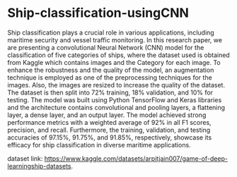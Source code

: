# Ship-classification-usingCNN
Ship classification plays a crucial role in various 
applications, including maritime security and vessel traffic 
monitoring. In this research paper, we are presenting a 
convolutional Neural Network (CNN) model for the 
classification of five categories of ships, where the dataset used 
is obtained from Kaggle which contains images and the 
Category for each image. To enhance the robustness and the 
quality of the model, an augmentation technique is employed as 
one of the preprocessing techniques for the images. Also, the 
images are resized to increase the quality of the dataset. The 
dataset is then split into 72% training, 18% validation, and 10% 
for testing. The model was built using Python TensorFlow and 
Keras libraries and the architecture contains convolutional and 
pooling layers, a flattening layer, a dense layer, and an output 
layer. The model achieved strong performance metrics with a 
weighted average of 92% in all F1 scores, precision, and recall. 
Furthermore, the training, validation, and testing accuracies of 
97.15%, 91.75%, and 91.85%, respectively, showcase its efficacy 
for ship classification in diverse maritime applications.

dataset link: https://www.kaggle.com/datasets/arpitjain007/game-of-deep-learningship-datasets.  
